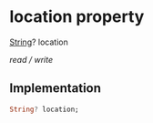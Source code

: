 


# location property







[String](https://api.flutter.dev/flutter/dart-core/String-class.html)? location
  
_<span class="feature">read / write</span>_






## Implementation

```dart
String? location;
```







